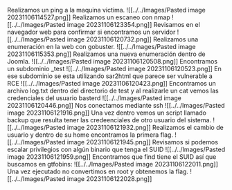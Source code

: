 Realizamos un ping a la maquina victima.
![[../../Images/Pasted image 20231106114527.png]]
Realizamos un escaneo con nmap
![[../../Images/Pasted image 20231106123354.png]]
Revisamos en el navegador web para confirmar si encontramos un servidor
![[../../Images/Pasted image 20231106120732.png]]
Realizamos una enumeración en la web con gobuster.
![[../../Images/Pasted image 20231106115353.png]]
Realizamos una nueva enumeración dentro de Joomla.
![[../../Images/Pasted image 20231106120508.png]]
Encontramos un subdominio \_test
![[../../Images/Pasted image 20231106120523.png]]
En ese subdominio se esta utilizando sar2html que parece ser vulnerable a RCE
![[../../Images/Pasted image 20231106120423.png]]
Encontramos un archivo log.txt dentro del directorio de test y al realizarle un cat vemos las credenciales del usuario basterd
![[../../Images/Pasted image 20231106120446.png]]
Nos conectamos mediante ssh
![[../../Images/Pasted image 20231106121916.png]]
Una vez dentro vemos un script llamado backup que resulta tener las credeenciales de otro usuario del sistema.
![[../../Images/Pasted image 20231106121932.png]]
Realizamos el cambio de usuario y dentro de su home encontramos la primera flag.
![[../../Images/Pasted image 20231106121945.png]]
Revisamos si podemos escalar privilegios con algún binario que tenga el SUID
![[../../Images/Pasted image 20231106121959.png]]
Encontramos que find tiene el SUID así que buscamos en gtfobins:
![[../../Images/Pasted image 20231106122011.png]]
Una vez ejecutado no convertimos en root y obtenemos la flag.
![[../../Images/Pasted image 20231106122028.png]]

